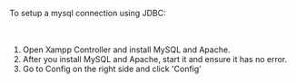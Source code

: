 To setup a mysql connection using JDBC:<br>
<br><br>
1. Open Xampp Controller and install MySQL and Apache.<br>
2. After you install MySQL and Apache, start it and ensure it has no error.<br>
3. Go to Config on the right side and click 'Config' <br>
  
